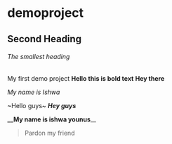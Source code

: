 # demoproject

## Second Heading

###### The smallest heading
My first demo project
**Hello this is bold text**
__Hey there__

*My name is Ishwa*

~Hello guys~
***Hey guys***

**__My name is ishwa younus**__
>Pardon my friend
